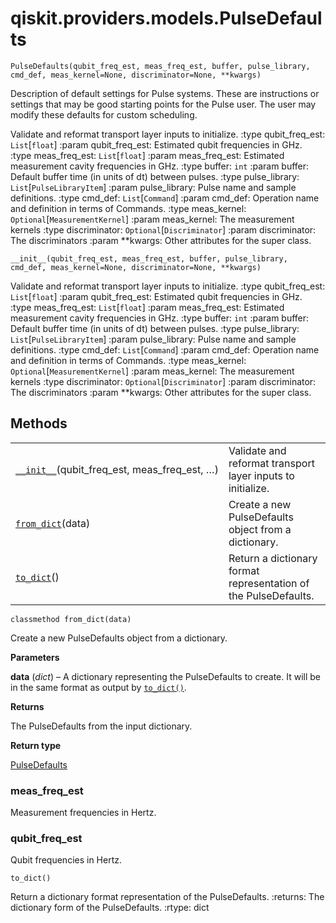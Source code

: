 <span id="qiskit-providers-models-pulsedefaults" />

# qiskit.providers.models.PulseDefaults

<span id="undefined" />

`PulseDefaults(qubit_freq_est, meas_freq_est, buffer, pulse_library, cmd_def, meas_kernel=None, discriminator=None, **kwargs)`

Description of default settings for Pulse systems. These are instructions or settings that may be good starting points for the Pulse user. The user may modify these defaults for custom scheduling.

Validate and reformat transport layer inputs to initialize. :type qubit\_freq\_est: `List`\[`float`] :param qubit\_freq\_est: Estimated qubit frequencies in GHz. :type meas\_freq\_est: `List`\[`float`] :param meas\_freq\_est: Estimated measurement cavity frequencies in GHz. :type buffer: `int` :param buffer: Default buffer time (in units of dt) between pulses. :type pulse\_library: `List`\[`PulseLibraryItem`] :param pulse\_library: Pulse name and sample definitions. :type cmd\_def: `List`\[`Command`] :param cmd\_def: Operation name and definition in terms of Commands. :type meas\_kernel: `Optional`\[`MeasurementKernel`] :param meas\_kernel: The measurement kernels :type discriminator: `Optional`\[`Discriminator`] :param discriminator: The discriminators :param \*\*kwargs: Other attributes for the super class.

<span id="undefined" />

`__init__(qubit_freq_est, meas_freq_est, buffer, pulse_library, cmd_def, meas_kernel=None, discriminator=None, **kwargs)`

Validate and reformat transport layer inputs to initialize. :type qubit\_freq\_est: `List`\[`float`] :param qubit\_freq\_est: Estimated qubit frequencies in GHz. :type meas\_freq\_est: `List`\[`float`] :param meas\_freq\_est: Estimated measurement cavity frequencies in GHz. :type buffer: `int` :param buffer: Default buffer time (in units of dt) between pulses. :type pulse\_library: `List`\[`PulseLibraryItem`] :param pulse\_library: Pulse name and sample definitions. :type cmd\_def: `List`\[`Command`] :param cmd\_def: Operation name and definition in terms of Commands. :type meas\_kernel: `Optional`\[`MeasurementKernel`] :param meas\_kernel: The measurement kernels :type discriminator: `Optional`\[`Discriminator`] :param discriminator: The discriminators :param \*\*kwargs: Other attributes for the super class.

## Methods

|                                                                                                                                                      |                                                                 |
| ---------------------------------------------------------------------------------------------------------------------------------------------------- | --------------------------------------------------------------- |
| [`__init__`](#qiskit.providers.models.PulseDefaults.__init__ "qiskit.providers.models.PulseDefaults.__init__")(qubit\_freq\_est, meas\_freq\_est, …) | Validate and reformat transport layer inputs to initialize.     |
| [`from_dict`](#qiskit.providers.models.PulseDefaults.from_dict "qiskit.providers.models.PulseDefaults.from_dict")(data)                              | Create a new PulseDefaults object from a dictionary.            |
| [`to_dict`](#qiskit.providers.models.PulseDefaults.to_dict "qiskit.providers.models.PulseDefaults.to_dict")()                                        | Return a dictionary format representation of the PulseDefaults. |

<span id="undefined" />

`classmethod from_dict(data)`

Create a new PulseDefaults object from a dictionary.

**Parameters**

**data** (*dict*) – A dictionary representing the PulseDefaults to create. It will be in the same format as output by [`to_dict()`](#qiskit.providers.models.PulseDefaults.to_dict "qiskit.providers.models.PulseDefaults.to_dict").

**Returns**

The PulseDefaults from the input dictionary.

**Return type**

[PulseDefaults](#qiskit.providers.models.PulseDefaults "qiskit.providers.models.PulseDefaults")

<span id="undefined" />

### meas\_freq\_est

Measurement frequencies in Hertz.

<span id="undefined" />

### qubit\_freq\_est

Qubit frequencies in Hertz.

<span id="undefined" />

`to_dict()`

Return a dictionary format representation of the PulseDefaults. :returns: The dictionary form of the PulseDefaults. :rtype: dict
